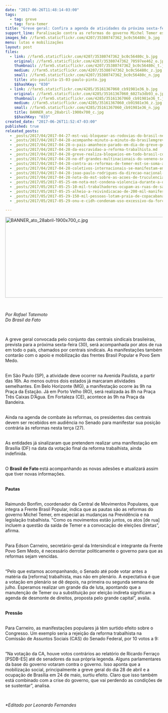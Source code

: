 ```yaml
---
date: "2017-06-26T11:48:14-03:00"
tags:
  - tag: greve
  - tag: fora-temer
title: "Greve geral: Confira a agenda de atividades da próxima sexta-feira (30)"
support_line: Paralisação contra as reformas do governo Michel Temer está prevista para o final da semana em todo o país.
images_hd: //farm5.staticflickr.com/4207/35380747362_bc0c56480c_b.jpg
menu: lutas e mobilizações
layout: post
files:
  - link: //farm5.staticflickr.com/4207/35380747362_bc0c56480c_b.jpg
    original: //farm5.staticflickr.com/4207/35380747362_70597ee462_o.jpg
    thumbnail: //farm5.staticflickr.com/4207/35380747362_bc0c56480c_t.jpg
    medium: //farm5.staticflickr.com/4207/35380747362_bc0c56480c_z.jpg
    small: //farm5.staticflickr.com/4207/35380747362_bc0c56480c_n.jpg
    title: ato-paulista-15-03-paulo-pinto.jpg
    $$hashKey: "030"
  - link: //farm5.staticflickr.com/4285/35161367060_cb91981e36_b.jpg
    original: //farm5.staticflickr.com/4285/35161367060_6027a3db93_o.jpg
    thumbnail: //farm5.staticflickr.com/4285/35161367060_cb91981e36_t.jpg
    medium: //farm5.staticflickr.com/4285/35161367060_cb91981e36_z.jpg
    small: //farm5.staticflickr.com/4285/35161367060_cb91981e36_n.jpg
    title: BANNER_ato_28abril-1900x700_c.jpg
    $$hashKey: "033"
created_date: "2017-06-26T11:52:47-03:00"
published: true
releated_posts:
  - _posts/2017/04/2017-04-27-mst-vai-bloquear-as-rodovias-do-brasil-neste-dia-de-greve-geral.md
  - _posts/2017/04/2017-04-28-acompanhe-minuto-a-minuto-do-brasilemgreve.md
  - _posts/2017/04/2017-04-28-o-pais-amanhece-parado-em-dia-de-greve-geral.md
  - _posts/2017/04/2017-04-28-da-escravidao-a-reforma-trabalhista.md
  - _posts/2017/04/2017-04-28-greve-realiza-bloqueios-em-todo-brasil-contra-reformas-de-temer.md
  - _posts/2017/04/2017-04-28-no-df-grandes-multinacionais-do-veneno-sentiram-o-efeito-da-greve-geral.md
  - _posts/2017/04/2017-04-28-contra-as-reformas-de-temer-mst-se-soma-a-greve-geral-no-maranhao.md
  - _posts/2017/04/2017-04-28-coletivos-internacionais-se-manifestam-em-apoio-a-greve-geral-no-brasil.md
  - _posts/2017/04/2017-04-28-joao-paulo-rodrigues-da-direcao-nacional-do-mst-analisa-a-greve-geral-desta-sexta-feira-28.md
  - _posts/2017/04/2017-04-28-nota-do-mst-sobre-as-acoes-de-truculencia-durante-a-greve-geral.md
  - _posts/2017/05/2017-05-25-em-nota-mst-condena-violencia-durante-a-ocupacao-dos-movimentos-populares-em-brasilia.md
  - _posts/2017/05/2017-05-25-10-mil-trabalhadores-ocupam-as-ruas-de-salvador-pelo-fora-temer-e-por-diretas-ja.md
  - _posts/2017/05/2017-05-25-alheio-a-reivindicacao-de-200-mil-manifestantes-governo-tentar-conquistar-legitimidade-com-repressao.md
  - _posts/2017/05/2017-05-29-150-mil-pessoas-lotam-praia-de-copacabana-em-ato-historico-por-diretas-ja.md
  - _posts/2017/05/2017-05-29-onu-e-cidh-condenam-uso-excessivo-da-forca-durante-manifestacoes-no-brasil.md

---
```

<p>
<style type="text/css">p.p1 {margin: 0.0px 0.0px 0.0px 0.0px; font: 12.0px Helvetica; color: #454545}
p.p2 {margin: 0.0px 0.0px 0.0px 0.0px; font: 12.0px Helvetica; color: #454545; min-height: 14.0px}
p.p3 {margin: 0.0px 0.0px 2.0px 0.0px; font: 14.0px Helvetica; color: #454545}
</style>
<img alt="BANNER_ato_28abril-1900x700_c.jpg" height="258" src="//farm5.staticflickr.com/4285/35161367060_cb91981e36_b.jpg" width="700" /></p>

<p>&nbsp;</p>

<p><em>Por Rafael Tatemoto<br />
Do Brasil da Fato</em></p>

<p>&nbsp;</p>

<p>A greve geral convocada pelo conjunto das centrais sindicais brasileiras, prevista para a pr&oacute;xima sexta-feira (30), ser&aacute; acompanhada por atos de rua em todo o pa&iacute;s, chamados por centrais sindicais. As manifesta&ccedil;&otilde;es tamb&eacute;m contar&atilde;o com o apoio e mobiliza&ccedil;&atilde;o das frentes Brasil Popular e Povo Sem Medo.</p>

<p><br />
Em S&atilde;o Paulo (SP), a atividade deve ocorrer na Avenida Paulista, a partir das 16h. Ao menos outros dois estados j&aacute; marcaram atividades semelhantes. Em Belo Horizonte (MG), a manifesta&ccedil;&atilde;o ocorre &agrave;s 9h na Pra&ccedil;a da Esta&ccedil;&atilde;o. J&aacute; em Porto Velho (RO), ser&aacute; realizada &agrave;s 8h na Pra&ccedil;a Tr&ecirc;s Caixas D&rsquo;&Aacute;gua. Em Fortaleza (CE), acontece &agrave;s 9h na Pra&ccedil;a da Bandeira.&nbsp;</p>

<p><br />
Ainda na agenda de combate &agrave;s reformas,&nbsp;os presidentes das centrais devem ser recebidos em audi&ecirc;ncia no Senado para manifestar sua posi&ccedil;&atilde;o contr&aacute;ria &agrave;s reformas nesta ter&ccedil;a (27).</p>

<p><br />
As entidades j&aacute; sinalizaram que pretendem realizar uma manifesta&ccedil;&atilde;o em Bras&iacute;lia (DF) na data da vota&ccedil;&atilde;o final da reforma trabalhista, ainda indefinida.</p>

<p><br />
O <b>Brasil de Fato </b>est&aacute; acompanhando as novas ades&otilde;es e atualizar&aacute; assim que tiver novas informa&ccedil;&otilde;es.</p>

<p><br />
<b>Pautas</b></p>

<p><br />
Raimundo Bonfim, coordenador da Central de Movimentos Populares, que integra a Frente Brasil Popular, indica que as pautas s&atilde;o as reformas do governo Michel Temer, em especial as mudan&ccedil;as na Previd&ecirc;ncia e na legisla&ccedil;&atilde;o trabalhista. &quot;Como os movimentos est&atilde;o juntos, os atos [de rua] incluem a quest&atilde;o da sa&iacute;da de Temer e a convoca&ccedil;&atilde;o de elei&ccedil;&otilde;es diretas&rdquo;, afirma.&nbsp;</p>

<p><br />
Para Edson Carneiro, secret&aacute;rio-geral da Intersindical e integrante da Frente Povo Sem Medo, &eacute; necess&aacute;rio derrotar politicamente o governo para que as reformas sejam vencidas.&nbsp;</p>

<p><br />
&ldquo;Pelo que estamos acompanhando, o Senado at&eacute; pode votar antes a mat&eacute;ria da [reforma] trabalhista, mas n&atilde;o em plen&aacute;rio. A expectativa &eacute; que a vota&ccedil;&atilde;o em plen&aacute;rio se d&ecirc; depois, na primeira ou segunda semana de julho. Esperamos realizar um grande dia de luta, apontando que a manuten&ccedil;&atilde;o de Temer ou a substitui&ccedil;&atilde;o por elei&ccedil;&atilde;o indireta significam a agenda de desmonte de direitos, proposta pelo grande capital&rdquo;, avalia.</p>

<p><br />
<b>Press&atilde;o</b></p>

<p><br />
Para Carneiro, as manifesta&ccedil;&otilde;es populares j&aacute; t&ecirc;m surtido efeito sobre o Congresso. Um exemplo seria a rejei&ccedil;&atilde;o da reforma trabalhista na Comiss&atilde;o de Assuntos Sociais (CAS) do Senado Federal, por 10 votos a 9:</p>

<p><br />
&ldquo;Na vota&ccedil;&atilde;o da CA, houve votos contr&aacute;rios ao relat&oacute;rio de Ricardo Ferra&ccedil;o [PSDB-ES] at&eacute; de senadores da sua pr&oacute;pria legenda. Alguns parlamentares da base do governo votaram contra o governo. Isso aponta que a mobiliza&ccedil;&atilde;o social,&nbsp;principalmente a greve geral do dia 28 de abril e a ocupa&ccedil;&atilde;o de Bras&iacute;lia em 24 de maio, surtiu efeito. Claro que isso tamb&eacute;m est&aacute; combinado com a crise do governo, que vai perdendo as condi&ccedil;&otilde;es de se sustentar&rdquo;, analisa.&nbsp;</p>

<p>&nbsp;</p>

<p><em>*Editado por Leonardo Fernandes</em></p>
